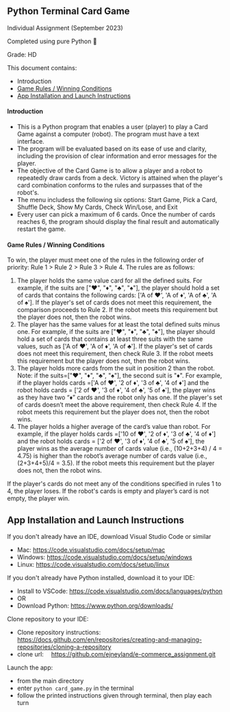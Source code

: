 ## Python Terminal Card Game
Individual Assignment (September 2023)

Completed using pure Python 🐍 

Grade: HD

This document contains:
- Introduction
- [Game Rules / Winning Conditions](#game-rules--winning-conditions)
- [App Installation and Launch Instructions](#app-installation-and-launch-instructions)

#### Introduction
- This is a Python program that enables a user (player) to play a Card Game against a computer (robot). The program must have a text interface. 
- The program will be evaluated based on its ease of use and clarity, including the provision of clear information and error messages for the player.
- The objective of the Card Game is to allow a player and a robot to repeatedly draw cards from a deck. Victory is attained when the player's card combination conforms to the rules and surpasses that of the robot's.
- The menu includess the following six options: Start Game, Pick a Card, Shuffle Deck, Show My Cards, Check Win/Lose, and Exit
- Every user can pick a maximum of 6 cards. Once the number of cards reaches 6, the program should display the final result and automatically restart the game.


#### Game Rules / Winning Conditions
To win, the player must meet one of the rules in the following order of priority: Rule 1 > Rule 2 > Rule 3 > Rule 4. The rules are as follows:

1. The player holds the same value card for all the defined suits.
For example, if the suits are ["♥", "♦", "♣", "♠"], the player should hold a set of cards that contains the following cards: ['A of ♥', 'A of ♦', 'A of ♣', 'A of ♠']. If the player's set of cards does not meet this requirement, the comparison proceeds to Rule 2. If the robot meets this requirement but the player does not, then the robot wins.
2. The player has the same values for at least the total defined suits minus one.
For example, if the suits are ["♥", "♦", "♣", "♠"], the player should hold a set of cards that contains at least three suits with the same values, such as ['A of ♥', 'A of ♦', 'A of ♣']. If the player's set of cards does not meet this requirement, then check Rule 3. If the robot meets this requirement but the player does not, then the robot wins.
3. The player holds more cards from the suit in position 2 than the robot. Note: if the suits=["♥", "♦", "♣", "♠"], the second suit is "♦".
For example, if the player holds cards =['A of ♥', '2 of ♦', '3 of ♣', '4 of ♦'] and the robot holds cards = ['2 of ♥', '3 of ♦', '4 of ♣', '5 of ♠'], the player wins as they have two “♦” cards and the robot only has one. If the player's set of cards doesn’t meet the above requirement, then check Rule 4. If the robot meets this requirement but the player does not, then the robot wins.
4. The player holds a higher average of the card’s value than robot.
For example, if the player holds cards =['10 of ♥', '2 of ♦', '3 of ♣', '4 of ♦'] and the robot holds cards = ['2 of ♥', '3 of ♦', '4 of ♣', '5 of ♠'], the player wins as the average number of cards value (i.e., (10+2+3+4) / 4 = 4.75) is higher than the robot’s average number of cards value (i.e., (2+3+4+5)/4 = 3.5). If the robot meets this requirement but the player does not, then the robot wins.

If the player's cards do not meet any of the conditions specified in rules 1 to 4, the player loses. If the robot's cards is empty and player’s card is not empty, the player win.


## App Installation and Launch Instructions

If you don't already have an IDE, download Visual Studio Code or similar
- Mac:  https://code.visualstudio.com/docs/setup/mac
- Windows:  https://code.visualstudio.com/docs/setup/windows
- Linux:  https://code.visualstudio.com/docs/setup/linux

If you don't already have Python installed, download it to your IDE:
- Install to VSCode:  https://code.visualstudio.com/docs/languages/python
- OR
- Download Python:  https://www.python.org/downloads/

Clone repository to your IDE:
- Clone repository instructions:  https://docs.github.com/en/repositories/creating-and-managing-repositories/cloning-a-repository
- clone url:  https://github.com/ejneyland/e-commerce_assignment.git

Launch the app:
- from the main directory
- enter ```python card_game.py``` in the terminal
- follow the printed instructions given through terminal, then play each turn
